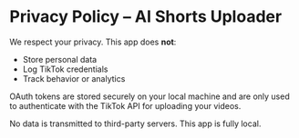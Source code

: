 # Privacy Policy – AI Shorts Uploader

We respect your privacy. This app does **not**:

- Store personal data
- Log TikTok credentials
- Track behavior or analytics

OAuth tokens are stored securely on your local machine and are only used to authenticate with the TikTok API for uploading your videos.

No data is transmitted to third-party servers. This app is fully local.
